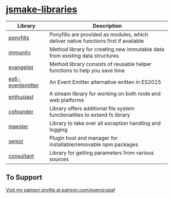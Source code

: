 # [jsmake-libraries](https://github.com/eserozvataf/jsmake-libraries)


| Library                                            | Description                                                                    |
| -------------------------------------------------- | -------------------------------------------------------------------------------------- |
| [ponyfills](packages/00_ponyfills/)                   | Ponyfills are provided as modules, which deliver native functions first if available   |
| [immunity](packages/01_immunity/)                    | Method library for creating new immutable data from existing data structures           |
| [evangelist](packages/02_evangelist/)                  | Method library consists of reusable helper functions to help you save time             |
| [es6-eventemitter](packages/03_es6-eventemitter/)             | An Event Emitter alternative written in ES2015                                         |
| [enthusiast](packages/04_enthusiast/)                  | A stream library for working on both node and web platforms                            |
| [cofounder](packages/05_cofounder/)                   | Library offers additional file system functionalities to extend fs library             |
| [maester](packages/06_maester/)                     | Library to take over all exception handling and logging                                |
| [senior](packages/07_senior/)                      | Plugin host and manager for installable/removable npm packages                         |
| [consultant](packages/08_consultant/)                  | Library for getting parameters from various sources                                    |


## To Support

[Visit my patreon profile at patreon.com/eserozvataf](https://www.patreon.com/eserozvataf)
